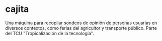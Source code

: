# cajita
Una máquina para recopilar sondeos de opinión de personas usuarias en diversos contextos, como ferias del agricultor y transporte público. Parte del TCU "Tropicalización de la tecnología".
